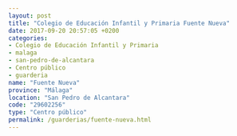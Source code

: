 ```yaml
---
layout: post
title: "Colegio de Educación Infantil y Primaria Fuente Nueva"
date: 2017-09-20 20:57:05 +0200
categories:
- Colegio de Educación Infantil y Primaria
- malaga
- san-pedro-de-alcantara
- Centro público
- guarderia
name: "Fuente Nueva"
province: "Málaga"
location: "San Pedro de Alcantara"
code: "29602256"
type: "Centro público"
permalink: /guarderias/fuente-nueva.html
---
```

